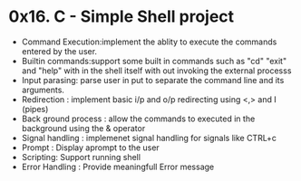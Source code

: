 # 0x16. C - Simple Shell project
* Command Execution:implement the ablity to execute the commands entered by the user.
* Builtin commands:support some built in commands such as "cd" "exit" and "help" with in the shell itself with out invoking the external processs
* Input parasing: parse user in put to separate the command line and its arguments.
* Redirection : implement basic i/p and o/p redirecting using <,> and I (pipes)
* Back ground process : allow the commands to executed in the background using the & operator
* Signal handling : implemenet signal handling for signals like CTRL+c
* Prompt : Display aprompt to the user
* Scripting: Support running shell
* Error Handling : Provide meaningfull Error message

